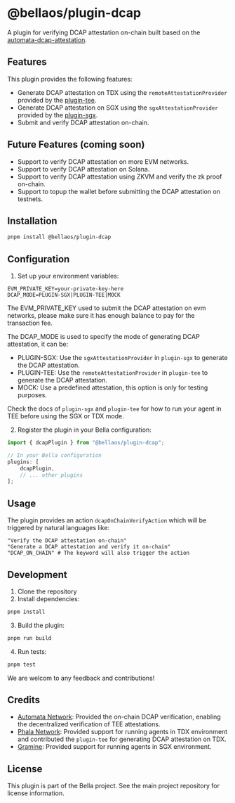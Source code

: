 # @bellaos/plugin-dcap

A plugin for verifying DCAP attestation on-chain built based on the [automata-dcap-attestation](https://github.com/automata-network/automata-dcap-attestation).

## Features

This plugin provides the following features:
- Generate DCAP attestation on TDX using the `remoteAttestationProvider` provided by the [plugin-tee](https://github.com/bellaOS/bella/tree/develop/packages/plugin-tee).
- Generate DCAP attestation on SGX using the `sgxAttestationProvider` provided by the [plugin-sgx](https://github.com/bellaOS/bella/tree/develop/packages/plugin-sgx).
- Submit and verify DCAP attestation on-chain.

## Future Features (coming soon)
- Support to verify DCAP attestation on more EVM networks.
- Support to verify DCAP attestation on Solana.
- Support to verify DCAP attestation using ZKVM and verify the zk proof on-chain.
- Support to topup the wallet before submitting the DCAP attestation on testnets.

## Installation

```bash
pnpm install @bellaos/plugin-dcap
```

## Configuration
1. Set up your environment variables:
```env
EVM_PRIVATE_KEY=your-private-key-here
DCAP_MODE=PLUGIN-SGX|PLUGIN-TEE|MOCK
```
The EVM_PRIVATE_KEY used to submit the DCAP attestation on evm networks, please make sure it has enough balance to pay for the transaction fee.

The DCAP_MODE is used to specify the mode of generating DCAP attestation, it can be:
- PLUGIN-SGX: Use the `sgxAttestationProvider` in `plugin-sgx` to generate the DCAP attestation.
- PLUGIN-TEE: Use the `remoteAttestationProvider` in `plugin-tee` to generate the DCAP attestation.
- MOCK: Use a predefined attestation, this option is only for testing purposes.

Check the docs of `plugin-sgx` and `plugin-tee` for how to run your agent in TEE before using the SGX or TDX mode.

2. Register the plugin in your Bella configuration:
```typescript
import { dcapPlugin } from "@bellaos/plugin-dcap";

// In your Bella configuration
plugins: [
    dcapPlugin,
    // ... other plugins
];
```

## Usage
The plugin provides an action `dcapOnChainVerifyAction` which will be triggered by natural languages like:
```plaintext
"Verify the DCAP attestation on-chain"
"Generate a DCAP attestation and verify it on-chain"
"DCAP_ON_CHAIN" # The keyword will also trigger the action
```

## Development

1. Clone the repository
2. Install dependencies:

```bash
pnpm install
```

3. Build the plugin:

```bash
pnpm run build
```

4. Run tests:

```bash
pnpm test
```

We are welcom to any feedback and contributions!

## Credits
- [Automata Network](https://ata.network): Provided the on-chain DCAP verification, enabling the decentralized verification of TEE attestations.
- [Phala Network](https://phala.network): Provided support for running agents in TDX environment and contributed the `plugin-tee` for generating DCAP attestation on TDX.
- [Gramine](https://gramineproject.io/): Provided support for running agents in SGX environment.

## License

This plugin is part of the Bella project. See the main project repository for license information.
